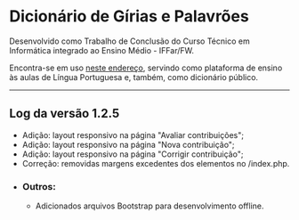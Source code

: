 # Dicionário de Gírias e Palavrões

Desenvolvido como Trabalho de Conclusão do Curso Técnico em Informática integrado ao Ensino Médio - IFFar/FW.

Encontra-se em uso [neste endereço](http://inf2.fw.iffarroupilha.edu.br/dicionario), servindo como plataforma de ensino às aulas de Língua Portuguesa e, também, como dicionário público.

<hr>

## Log da versão 1.2.5
- Adição: layout responsivo na página "Avaliar contribuições";
- Adição: layout responsivo na página "Nova contribuição";
- Adição: layout responsivo na página "Corrigir contribuição";
- Correção: removidas margens excedentes dos elementos no /index.php.
- ### Outros:
  - Adicionados arquivos Bootstrap para desenvolvimento offline.
